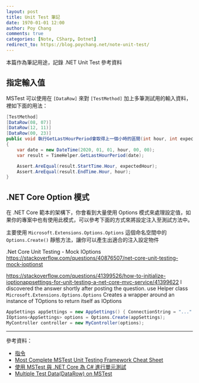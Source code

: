 ```yaml
---
layout: post
title: Unit Test 筆記
date: 1970-01-01 12:00
author: Poy Chang
comments: true
categories: [Note, CSharp, Dotnet]
redirect_to: https://blog.poychang.net/note-unit-test/
---
```


本篇作為筆記用途，記錄 .NET Unit Test 參考資料

## 指定輸入值

MSTest 可以使用在 `[DataRow]` 來對 `[TestMethod]` 加上多筆測試用的輸入資料，裡如下面的用法：

```csharp
[TestMethod]
[DataRow(08, 07)]
[DataRow(12, 11)]
[DataRow(00, 23)]
public void 執行GetLastHourPeriod會取得上一個小時的區間(int hour, int expectedHour)
{
    var date = new DateTime(2020, 01, 01, hour, 00, 00);
    var result = TimeHelper.GetLastHourPeriod(date);

    Assert.AreEqual(result.StartTime.Hour, expectedHour);
    Assert.AreEqual(result.EndTime.Hour, hour);
}
```

## .NET Core Option 模式

在 .NET Core 範本的架構下，你會看到大量使用 Options 模式來處理設定值，如果你的專案中也有使用此模式，可以參考下面的方式來將設定注入至測試方法中。

主要使用 `Microsoft.Extensions.Options.Options` 這個命名空間中的 `Options.Create()` 靜態方法，讓你可以產生出適合的注入設定物件

.Net Core Unit Testing - Mock IOptions<T>
https://stackoverflow.com/questions/40876507/net-core-unit-testing-mock-ioptionst


https://stackoverflow.com/questions/41399526/how-to-initialize-ioptionappsettings-for-unit-testing-a-net-core-mvc-service/41399622
I discovered the answer shortly after posting the question.
use Helper class `Microsoft.Extensions.Options.Options`
Creates a wrapper around an instance of TOptions to return itself as IOptions

```csharp
AppSettings appSettings = new AppSettings() { ConnectionString = "..." };
IOptions<AppSettings> options = Options.Create(appSettings);
MyController controller = new MyController(options);
```

---

參考資料：

- [指令](https://blog.yowko.com/unit-test-initialize-cleanup/)
- [Most Complete MSTest Unit Testing Framework Cheat Sheet](https://www.automatetheplanet.com/mstest-cheat-sheet/)
- [使用 MSTest 與 .NET Core 為 C# 進行單元測試](https://docs.microsoft.com/zh-tw/dotnet/core/testing/unit-testing-with-mstest?WT.mc_id=DT-MVP-5003022)
- [Multiple Test Data(DataRow) on MSTest](https://blackie1019.github.io/2017/07/21/Multiple-Test-Data-DataRow-on-MSTest/)
